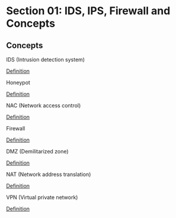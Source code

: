 # Section 01: IDS, IPS, Firewall and Concepts

## Concepts
IDS (Intrusion detection system)

[Definition](../definitions/definitions_I.md#intrusion-detection-system)

Honeypot

[Definition](../definitions/definitions_H.md#honeypot)

NAC (Network access control)

[Definition](../definitions/definitions_N.md#network-access-control)

Firewall

[Definition](../definitions/definitions_F.md#firewall)

DMZ (Demilitarized zone)

[Definition](../definitions/definitions_D.md#demilitarized-zone)

NAT (Network address translation)

[Definition](../definitions/definitions_N.md#network-address-translation)

VPN (Virtual private network)

[Definition](../definitions/definitions_V.md#virtual-private-network)

